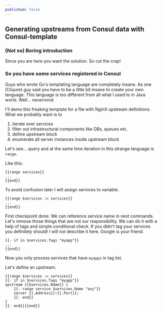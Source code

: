 ```yaml
---
published: false
---
```

## Generating upstreams from Consul data with Consul-template

### (Not so) Boring introduction
Since you are here you want the solution. So cut the crap!

### So you have some services registered in Consul

Guys who wrote Go's templating language are completely insane. As one (Clojure) guy said you have to be a little bit insane to create your own language. This language is too different from all what I used to in Java world. Well... nevermind.

I'll demo this freaking template for a file with NginX upstream definitions.
What we probably want is to
1. iterate over services
2. filter out infrastructural components like DBs, queues etc.
3. define upstream block
4. enumerate all server instances inside upstream block

Let's see... query and at the same time iteration in this strange language is `range`.

Like this:
```
{{range services}}
...
{{end}}
```
To avoid confusion later I will assign services to variable.
```
{{range $services := services}}
...
{{end}}
```
First checkpoint done. We can reference service name in next commands.
Let's remove those things that are not our responsibility. We can do it with a help of tags and simple conditional check. If you didn't tag your services you definitely should! I will not describe it here. Google is your friend.

```
{{- if in $services.Tags "myapp"}}
...
{{end}}
```
Now you only process services that have `myapps` in tag list.


Let's define an upstream.


```
{{range $services := services}}
{{- if in $services.Tags "myapp"}}
upstream {{$services.Name}} {
	{{- range service $services.Name "any"}}
	server {{.Address}}:{{.Port}};
	{{- end}}
}
{{- end}}{{end}}
```
